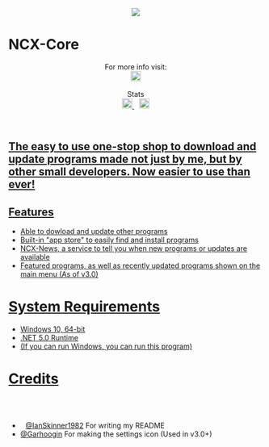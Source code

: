 <p align="center">
<img src="https://cdn.ncxprogramming.com/file/icon/ncxcore.png"/>
<h1>NCX-Core</h1>

	
</p>
<p align="center"> 
For more info visit:
<br>
<a href="https://discord.com/invite/TbPXuFr" style="padding-left: 5px; padding-right: 5px;">
		<img src="https://img.shields.io/badge/Discord-Server-purple.svg" height="20">
</a>
</p>  

<p align="center">
Stats
<br>
<a href="https://github.com/NinjaCheetah/NCX-Core/workflows/.NET%20Core/badge.svg?branch=master" style="padding-left: 5px; padding-right: 5px;">
		<img src="https://github.com/NinjaCheetah/NCX-Core/workflows/.NET%20Core/badge.svg?branch=master" height="20">
	</a>	
<a href="https://img.shields.io/maintenance/yes/2023?label=Maintained" style="padding-left: 5px; padding-right: 5px;">
		<img src="https://img.shields.io/maintenance/yes/2022?label=Maintained" height="20">
	</p>	


## The easy to use one-stop shop to download and update programs made not just by me, but by other small developers. Now easier to use than ever!
## Features
- Able to dowload and update other programs
- Built-in "app store" to easily find and install programs
- NCX-News, a service to tell you when new programs or updates are available
- Featured programs, as well as recently updated programs shown on the main menu (As of v3.0)

# System Requirements
- Windows 10, 64-bit
- .NET 5.0 Runtime
- (If you can run Windows, you can run this program)

# Credits
- [@IanSkinner1982](https://github.com/IanSkinner1982/) For writing my README
- [@Garhoogin](https://github.com/Garhoogin/) For making the settings icon (Used in v3.0+)
